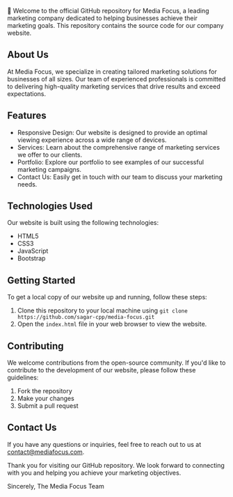👋 Welcome to the official GitHub repository for Media Focus, a leading marketing company dedicated to helping businesses achieve their marketing goals. This repository contains the source code for our company website.

## About Us
At Media Focus, we specialize in creating tailored marketing solutions for businesses of all sizes. Our team of experienced professionals is committed to delivering high-quality marketing services that drive results and exceed expectations.

## Features
- Responsive Design: Our website is designed to provide an optimal viewing experience across a wide range of devices.
- Services: Learn about the comprehensive range of marketing services we offer to our clients.
- Portfolio: Explore our portfolio to see examples of our successful marketing campaigns.
- Contact Us: Easily get in touch with our team to discuss your marketing needs.

## Technologies Used
Our website is built using the following technologies:
- HTML5
- CSS3
- JavaScript
- Bootstrap

## Getting Started
To get a local copy of our website up and running, follow these steps:
1. Clone this repository to your local machine using `git clone https://github.com/sagar-cpp/media-focus.git`
2. Open the `index.html` file in your web browser to view the website.

## Contributing
We welcome contributions from the open-source community. If you'd like to contribute to the development of our website, please follow these guidelines:
1. Fork the repository
2. Make your changes
3. Submit a pull request

## Contact Us
If you have any questions or inquiries, feel free to reach out to us at contact@mediafocus.com.

Thank you for visiting our GitHub repository. We look forward to connecting with you and helping you achieve your marketing objectives.

Sincerely,
The Media Focus Team
